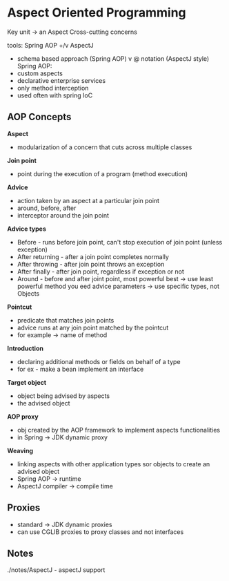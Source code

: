 # Aspect Oriented Programming

Key unit -> an Aspect
Cross-cutting concerns

tools: Spring AOP +/v AspectJ
- schema based approach (Spring AOP) v @ notation (AspectJ style)
Spring AOP:
- custom aspects
- declarative enterprise services
- only method interception
- used often with spring IoC

## AOP Concepts

**Aspect**
- modularization of a concern that cuts across multiple classes

**Join point**
- point during the execution of a program (method execution)

**Advice**
- action taken by an aspect at a particular join point
- around, before, after
- interceptor around the join point

__Advice types__
- Before - runs before join point, can't stop execution of join point (unless exception)
- After returning - after a join point completes normally
- After throwing - after join point throws an exception
- After finally - after join point, regardless if exception or not
- Around - before and after joint point, most powerful
best -> use least powerful method you eed
advice parameters -> use specific types, not Objects

**Pointcut**
- predicate that matches join points
- advice runs at any join point matched by the pointcut
- for example -> name of method

**Introduction**
- declaring additional methods or fields on behalf of a type
- for ex - make a bean implement an interface

**Target object**
- object being advised by aspects
- the advised object

**AOP proxy**
- obj created by the AOP framework to implement aspects functionalities
- in Spring -> JDK dynamic proxy

**Weaving**
- linking aspects with other application types sor objects to create an advised object
- Spring AOP -> runtime
- AspectJ compiler -> compile time

## Proxies
- standard -> JDK dynamic proxies
- can use CGLIB proxies to proxy classes and not interfaces

## Notes
./notes/AspectJ - aspectJ support
